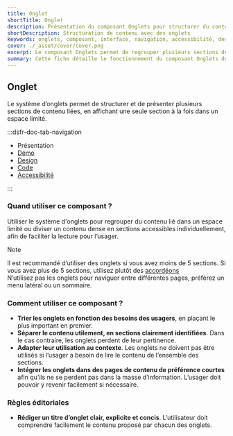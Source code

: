 ```yaml
---
title: Onglet
shortTitle: Onglet
description: Présentation du composant Onglets pour structurer du contenu lié dans un espace restreint avec des recommandations d’usage et d’accessibilité.
shortDescription: Structuration de contenu avec des onglets
keywords: onglets, composant, interface, navigation, accessibilité, design système, UX, DSFR
cover: ./_asset/cover/cover.png
excerpt: Le composant Onglets permet de regrouper plusieurs sections de contenu dans un espace réduit en affichant une seule section à la fois. Il est utile pour simplifier la lecture et améliorer l’expérience utilisateur.
summary: Cette fiche détaille le fonctionnement du composant Onglets du design système de l’État. Elle décrit ses usages recommandés, ses règles d’intégration et d’accessibilité, ainsi que son comportement responsive. Le contenu est destiné aux équipes design et développement souhaitant structurer des interfaces avec plusieurs sections de contenu apparentées tout en maintenant une expérience claire et fluide.
---
```


## Onglet

Le système d’onglets permet de structurer et de présenter plusieurs sections de contenu liées, en affichant une seule section à la fois dans un espace limité.

:::dsfr-doc-tab-navigation

- Présentation
- [Démo](./demo/index.md)
- [Design](./design/index.md)
- [Code](./code/index.md)
- [Accessibilité](./accessibility/index.md)

:::

### Quand utiliser ce composant ?

Utiliser le système d'onglets pour regrouper du contenu lié dans un espace limité ou diviser un contenu dense en sections accessibles individuellement, afin de faciliter la lecture pour l’usager.

> [!NOTE]
> Il est recommandé d’utiliser des onglets si vous avez moins de 5 sections. Si vous avez plus de 5 sections, utilisez plutôt des [accordéons](../../../accordion/_part/doc/index.md)<br>
> N’utilisez pas les onglets pour naviguer entre différentes pages, préférez un menu latéral ou un sommaire.

### Comment utiliser ce composant ?

- **Trier les onglets en fonction des besoins des usagers**, en plaçant le plus important en premier.
- **Séparer le contenu utilement, en sections clairement identifiées**. Dans le cas contraire, les onglets perdent de leur pertinence.
- **Adapter leur utilisation au contexte**. Les onglets ne doivent pas être utilisés si l’usager a besoin de lire le contenu de l’ensemble des sections.
- **Intégrer les onglets dans des pages de contenu de préférence courtes** afin qu’ils ne se perdent pas dans la masse d’information. L’usager doit pouvoir y revenir facilement si nécessaire.

### Règles éditoriales

- **Rédiger un titre d’onglet clair, explicite et concis**. L’utilisateur doit comprendre facilement le contenu proposé par chacun des onglets.
